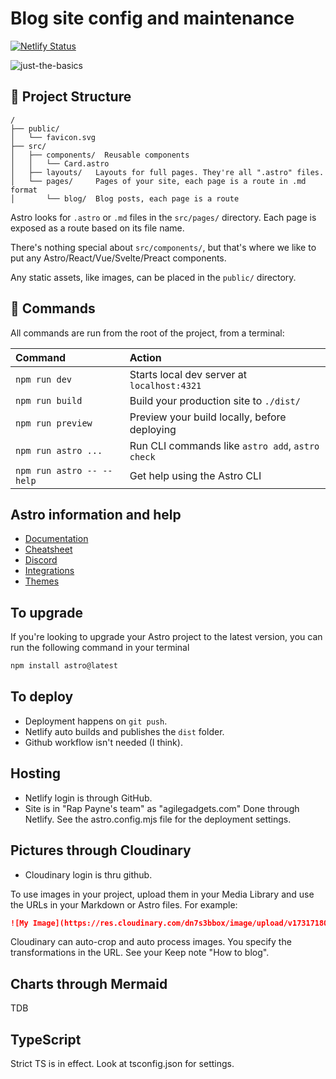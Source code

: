 # Blog site config and maintenance

[![Netlify Status](https://api.netlify.com/api/v1/badges/f62de172-e44c-4604-8d02-51c768141813/deploy-status)](https://app.netlify.com/sites/agilegadgets/deploys)

![just-the-basics](https://github.com/withastro/astro/assets/2244813/a0a5533c-a856-4198-8470-2d67b1d7c554)

## 🚀 Project Structure

```text
/
├── public/
│   └── favicon.svg
├── src/
│   ├── components/  Reusable components
│   │   └── Card.astro
│   ├── layouts/   Layouts for full pages. They're all ".astro" files.
│   └── pages/     Pages of your site, each page is a route in .md format
│       └── blog/  Blog posts, each page is a route
```

Astro looks for `.astro` or `.md` files in the `src/pages/` directory. Each page is exposed as a route based on its file name.

There's nothing special about `src/components/`, but that's where we like to put any Astro/React/Vue/Svelte/Preact components.

Any static assets, like images, can be placed in the `public/` directory.

## 🧞 Commands

All commands are run from the root of the project, from a terminal:

| Command                   | Action                                           |
| :------------------------ | :----------------------------------------------- |
| `npm run dev`             | Starts local dev server at `localhost:4321`      |
| `npm run build`           | Build your production site to `./dist/`          |
| `npm run preview`         | Preview your build locally, before deploying     |
| `npm run astro ...`       | Run CLI commands like `astro add`, `astro check` |
| `npm run astro -- --help` | Get help using the Astro CLI                     |

## Astro information and help
- [Documentation](https://docs.astro.build) 
- [Cheatsheet](https://www.telerik.com/blogs/vanilla-astro-no-framework-needed)
- [Discord](https://astro.build/chat)
- [Integrations](https://astro.build/integrations)
- [Themes](https://astro.build/themes) 

## To upgrade
If you're looking to upgrade your Astro project to the latest version, you can run the following command in your terminal
```sh
npm install astro@latest
```

## To deploy
- Deployment happens on `git push`. 
- Netlify auto builds and publishes the `dist` folder. 
- Github workflow isn't needed (I think).

## Hosting
- Netlify login is through GitHub.
- Site is in "Rap Payne's team" as "agilegadgets.com"
Done through Netlify. See the astro.config.mjs file for the deployment settings.

## Pictures through Cloudinary
- Cloudinary login is thru github.

To use images in your project, upload them in your Media Library and use the URLs in your Markdown or Astro files. For example:
```markdown
![My Image](https://res.cloudinary.com/dn7s3bbox/image/upload/v1731718067/0_twitF9NUIVM80RPu_ovdea1.webp)
```
Cloudinary can auto-crop and auto process images. You specify the transformations in the URL. See your Keep note "How to blog".

## Charts through Mermaid
TDB

## TypeScript
Strict TS is in effect. Look at tsconfig.json for settings.
